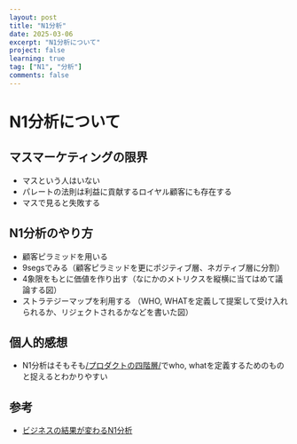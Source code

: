 ```yaml
---
layout: post
title: "N1分析"
date: 2025-03-06
excerpt: "N1分析について"
project: false
learning: true
tag: ["N1", "分析"]
comments: false
---
```


# N1分析について

## マスマーケティングの限界
 - マスという人はいない
 - パレートの法則は利益に貢献するロイヤル顧客にも存在する
 - マスで見ると失敗する

## N1分析のやり方
 - 顧客ピラミッドを用いる
 - 9segsでみる（顧客ピラミッドを更にポジティブ層、ネガティブ層に分割）
 - 4象限をもとに価値を作り出す（なにかのメトリクスを縦横に当てはめて議論する図）
 - ストラテジーマップを利用する  （WHO, WHATを定義して提案して受け入れられるか、リジェクトされるかなどを書いた図）

## 個人的感想
 - N1分析はそもそも[/プロダクトの四階層/](/プロダクトの四階層/)でwho, whatを定義するためのものと捉えるとわかりやすい 

## 参考
 - [ビジネスの結果が変わるN1分析](https://markezine.jp/article/detail/47734)
